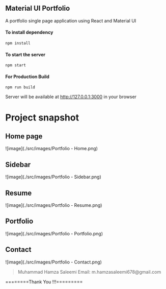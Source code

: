 ## Material UI Portfolio

A portfolio single page application using React and Material UI



#### To install dependency

```
npm install
```

#### To start the server

```
npm start
```

#### For Production Build

```
npm run build
```

Server will be available at http://127.0.0.1:3000 in your browser

# Project snapshot

## Home page

![image](./src/images/Portfolio - Home.png)

## Sidebar

![image](./src/images/Portfolio - Sidebar.png)

## Resume

![image](./src/images/Portfolio - Resume.png)

## Portfolio

![image](./src/images/Portfolio - Portfolio.png)

## Contact

![image](./src/images/Portfolio - Contact.png)



<blockquote>
Muhammad Hamza Saleemi
Email: m.hamzasaleemi678@gmail.com
</blockquote>

========Thank You !!!=========
